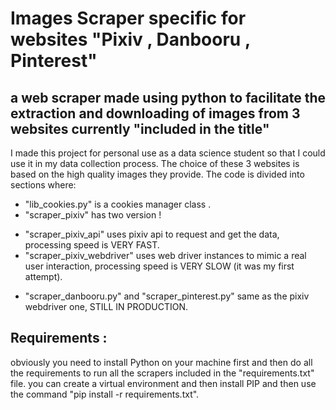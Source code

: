 # Images Scraper specific for websites "Pixiv , Danbooru , Pinterest"

## a web scraper made using python to facilitate the extraction and downloading of images from 3 websites currently "included in the title"
I made this project for personal use as a data science student so that I could use it in my data collection process.
The choice of these 3 websites is based on the high quality images they provide.
The code is divided into sections where:
* "lib_cookies.py" is a cookies manager class .
* "scraper_pixiv" has two version !
- "scraper_pixiv_api" uses pixiv api to request and get the data, processing speed is VERY FAST.
- "scraper_pixiv_webdriver" uses web driver instances to mimic a real user interaction, processing speed is VERY SLOW (it was my first attempt).
* "scraper_danbooru.py" and "scraper_pinterest.py" same as the pixiv webdriver one, STILL IN PRODUCTION. 

## Requirements :
obviously you need to install Python on your machine first and then do all the requirements to run all the scrapers included in the "requirements.txt" file.
you can create a virtual environment and then install PIP and then use the command "pip install -r requirements.txt".